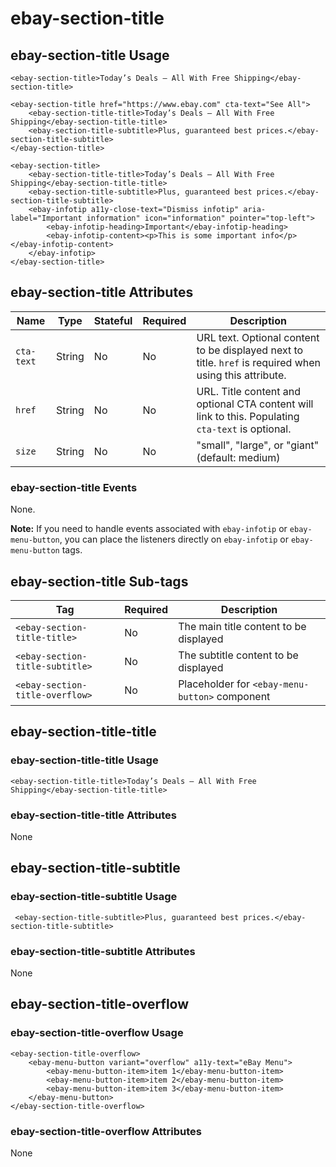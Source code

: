 # ebay-section-title

## ebay-section-title Usage

```marko
<ebay-section-title>Today’s Deals – All With Free Shipping</ebay-section-title>
```

```marko
<ebay-section-title href="https://www.ebay.com" cta-text="See All">
    <ebay-section-title-title>Today’s Deals – All With Free Shipping</ebay-section-title-title>
    <ebay-section-title-subtitle>Plus, guaranteed best prices.</ebay-section-title-subtitle>
</ebay-section-title>
```

```marko
<ebay-section-title>
    <ebay-section-title-title>Today’s Deals – All With Free Shipping</ebay-section-title-title>
    <ebay-section-title-subtitle>Plus, guaranteed best prices.</ebay-section-title-subtitle>
    <ebay-infotip a11y-close-text="Dismiss infotip" aria-label="Important information" icon="information" pointer="top-left">
        <ebay-infotip-heading>Important</ebay-infotip-heading>
        <ebay-infotip-content><p>This is some important info</p></ebay-infotip-content>
    </ebay-infotip>
</ebay-section-title>
```

## ebay-section-title Attributes

Name | Type | Stateful | Required | Description
--- | --- | --- | --- | ---
`cta-text` | String | No | No | URL text. Optional content to be displayed next to title. `href` is required when using this attribute.
`href` | String | No | No | URL. Title content and optional CTA content will link to this. Populating `cta-text` is optional.
`size` | String | No | No | "small", "large", or "giant" (default: medium)

### ebay-section-title Events

None.

**Note:** If you need to handle events associated with `ebay-infotip` or `ebay-menu-button`, you can place the listeners directly on `ebay-infotip` or `ebay-menu-button` tags.

## ebay-section-title Sub-tags

Tag | Required | Description
--- | --- | ---
`<ebay-section-title-title>` | No | The main title content to be displayed
`<ebay-section-title-subtitle>` | No | The subtitle content to be displayed
`<ebay-section-title-overflow>` | No | Placeholder for `<ebay-menu-button>` component

## ebay-section-title-title

### ebay-section-title-title Usage

```marko
<ebay-section-title-title>Today’s Deals – All With Free Shipping</ebay-section-title-title>
```

### ebay-section-title-title Attributes

None

## ebay-section-title-subtitle

### ebay-section-title-subtitle Usage

```marko
 <ebay-section-title-subtitle>Plus, guaranteed best prices.</ebay-section-title-subtitle>
```

### ebay-section-title-subtitle Attributes

None

## ebay-section-title-overflow

### ebay-section-title-overflow Usage

```marko
<ebay-section-title-overflow>
    <ebay-menu-button variant="overflow" a11y-text="eBay Menu">
        <ebay-menu-button-item>item 1</ebay-menu-button-item>
        <ebay-menu-button-item>item 2</ebay-menu-button-item>
        <ebay-menu-button-item>item 3</ebay-menu-button-item>
    </ebay-menu-button>
</ebay-section-title-overflow>
```

### ebay-section-title-overflow Attributes

None
